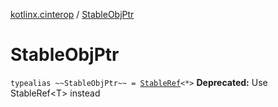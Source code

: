 [kotlinx.cinterop](index.md) / [StableObjPtr](./-stable-obj-ptr.md)

# StableObjPtr

`typealias ~~StableObjPtr~~ = `[`StableRef`](-stable-ref/index.md)`<*>`
**Deprecated:** Use StableRef&lt;T&gt; instead

